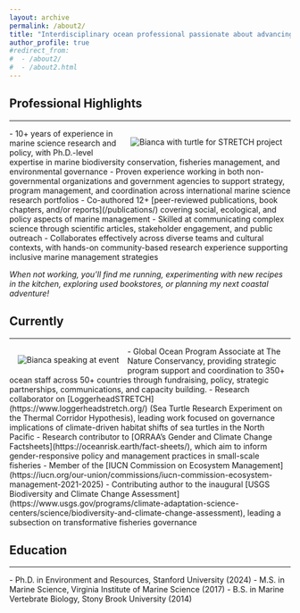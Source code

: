 ```yaml
---
layout: archive
permalink: /about2/
title: "Interdisciplinary ocean professional passionate about advancing science-based solutions that support both ecosystems and the communities who depend on them 🌊"
author_profile: true
#redirect_from: 
#  - /about2/
#  - /about2.html
---
```


## Professional Highlights
<hr />
<img src="https://biancasantosphd.github.io/images/turtle.png" alt="Bianca with turtle for STRETCH project" style="float: right; vertical-align: top; margin: 15px 15px 15px 15px; pointer-events: none;"/> 
- 10+ years of experience in marine science research and policy, with Ph.D.-level expertise in marine biodiversity conservation, fisheries management, and environmental governance
- Proven experience working in both non-governmental organizations and government agencies to support strategy, program management, and coordination across international marine science research portfolios
- Co-authored 12+ [peer-reviewed publications, book chapters, and/or reports](/publications/) covering social, ecological, and policy aspects of marine management
- Skilled at communicating complex science through scientific articles, stakeholder engagement, and public outreach
- Collaborates effectively across diverse teams and cultural contexts, with hands-on community-based research experience supporting inclusive marine management strategies

*When not working, you’ll find me running, experimenting with new recipes in the kitchen, exploring used bookstores, or planning my next coastal adventure!*

## Currently
<hr />
<img src="https://biancasantosphd.github.io/images/speaking2.png" alt="Bianca speaking at event" style="float: left; vertical-align: top; margin: 15px 15px 15px 15px; pointer-events: none;"/> 
- Global Ocean Program Associate at The Nature Conservancy, providing strategic program support and coordination to 350+ ocean staff across 50+ countries through fundraising, policy, strategic partnerships, communications, and capacity building.
- Research collaborator on [LoggerheadSTRETCH](https://www.loggerheadstretch.org/) (Sea Turtle Research Experiment on the Thermal Corridor Hypothesis), leading work focused on governance implications of climate-driven habitat shifts of sea turtles in the North Pacific
- Research contributor to [ORRAA’s Gender and Climate Change Factsheets](https://oceanrisk.earth/fact-sheets/), which aim to inform gender-responsive policy and management practices in small-scale fisheries
- Member of the [IUCN Commission on Ecosystem Management](https://iucn.org/our-union/commissions/iucn-commission-ecosystem-management-2021-2025)
- Contributing author to the inaugural [USGS Biodiversity and Climate Change Assessment](https://www.usgs.gov/programs/climate-adaptation-science-centers/science/biodiversity-and-climate-change-assessment), leading a subsection on transformative fisheries governance

## Education
<hr />
- Ph.D. in Environment and Resources, Stanford University (2024)
- M.S. in Marine Science, Virginia Institute of Marine Science (2017)
-	B.S. in Marine Vertebrate Biology, Stony Brook University (2014)


